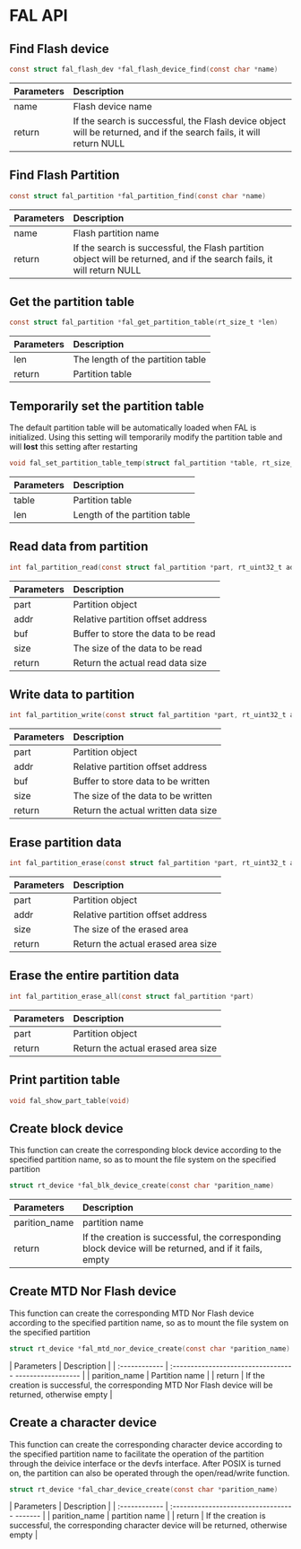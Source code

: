 # FAL API

## Find Flash device

```C
const struct fal_flash_dev *fal_flash_device_find(const char *name)
```

| Parameters | Description |
| :----- | :----------------------- |
| name | Flash device name |
| return | If the search is successful, the Flash device object will be returned, and if the search fails, it will return NULL |

## Find Flash Partition

```C
const struct fal_partition *fal_partition_find(const char *name)
```

| Parameters | Description |
| :----- | :----------------------- |
| name | Flash partition name |
| return | If the search is successful, the Flash partition object will be returned, and if the search fails, it will return NULL |

## Get the partition table

```C
const struct fal_partition *fal_get_partition_table(rt_size_t *len)
```

| Parameters | Description |
| :----- | :----------------------- |
| len | The length of the partition table |
| return | Partition table |

## Temporarily set the partition table

The default partition table will be automatically loaded when FAL is initialized. Using this setting will temporarily modify the partition table and will **lost** this setting after restarting

```C
void fal_set_partition_table_temp(struct fal_partition *table, rt_size_t len)
```

| Parameters | Description |
| :----- | :----------------------- |
| table | Partition table |
| len | Length of the partition table |

## Read data from partition

```C
int fal_partition_read(const struct fal_partition *part, rt_uint32_t addr, rt_uint8_t *buf, rt_size_t size)
```

| Parameters | Description |
| :----- | :----------------------- |
| part | Partition object |
| addr | Relative partition offset address |
| buf | Buffer to store the data to be read |
| size | The size of the data to be read |
| return | Return the actual read data size |

## Write data to partition

```C
int fal_partition_write(const struct fal_partition *part, rt_uint32_t addr, const rt_uint8_t *buf, rt_size_t size)
```

| Parameters | Description |
| :----- | :----------------------- |
| part | Partition object |
| addr | Relative partition offset address |
| buf | Buffer to store data to be written |
| size | The size of the data to be written |
| return | Return the actual written data size |

## Erase partition data

```C
int fal_partition_erase(const struct fal_partition *part, rt_uint32_t addr, rt_size_t size)
```

| Parameters | Description |
| :----- | :----------------------- |
| part | Partition object |
| addr | Relative partition offset address |
| size | The size of the erased area |
| return | Return the actual erased area size |

## Erase the entire partition data

```C
int fal_partition_erase_all(const struct fal_partition *part)
```

| Parameters | Description |
| :----- | :----------------------- |
| part | Partition object |
| return | Return the actual erased area size |

## Print partition table

```c
void fal_show_part_table(void)
```

## Create block device

This function can create the corresponding block device according to the specified partition name, so as to mount the file system on the specified partition

```C
struct rt_device *fal_blk_device_create(const char *parition_name)
```

| Parameters | Description |
| :----- | :----------------------- |
| parition_name | partition name |
| return | If the creation is successful, the corresponding block device will be returned, and if it fails, empty |

## Create MTD Nor Flash device

This function can create the corresponding MTD Nor Flash device according to the specified partition name, so as to mount the file system on the specified partition

```C
struct rt_device *fal_mtd_nor_device_create(const char *parition_name)
```

| Parameters | Description |
| :------------ | :---------------------------------- ------------------ |
| parition_name | Partition name |
| return | If the creation is successful, the corresponding MTD Nor Flash device will be returned, otherwise empty |

## Create a character device

This function can create the corresponding character device according to the specified partition name to facilitate the operation of the partition through the deivice interface or the devfs interface. After POSIX is turned on, the partition can also be operated through the open/read/write function.

```C
struct rt_device *fal_char_device_create(const char *parition_name)
```

| Parameters | Description |
| :------------ | :---------------------------------- ------- |
| parition_name | partition name |
| return | If the creation is successful, the corresponding character device will be returned, otherwise empty |